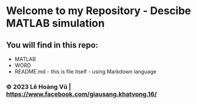 # Welcome to my Repository - Descibe MATLAB simulation

## You will find in this repo:

* MATLAB
* WORD
* README.md - this is file itself - using Markdown language

### © 2023 Lê Hoàng Vũ | https://www.facebook.com/giausang.khatvong.16/